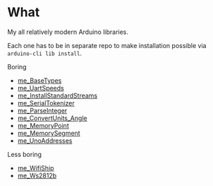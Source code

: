 # What

My all relatively modern Arduino libraries.

Each one has to be in separate repo to make installation possible
via `arduino-cli lib install`.

Boring
  * [me_BaseTypes][me_BaseTypes]
  * [me_UartSpeeds][me_UartSpeeds]
  * [me_InstallStandardStreams][me_InstallStandardStreams]
  * [me_SerialTokenizer][me_SerialTokenizer]
  * [me_ParseInteger][me_ParseInteger]
  * [me_ConvertUnits_Angle][me_ConvertUnits_Angle]
  * [me_MemoryPoint][me_MemoryPoint]
  * [me_MemorySegment][me_MemorySegment]
  * [me_UnoAddresses][me_UnoAddresses]

Less boring
  * [me_WifiShip][me_WifiShip]
  * [me_Ws2812b][me_Ws2812b]

[me_BaseTypes]: https://github.com/martin-eden/Embedded-me_BaseTypes
[me_UartSpeeds]: https://github.com/martin-eden/Embedded-me_UartSpeeds
[me_InstallStandardStreams]: https://github.com/martin-eden/Embedded-me_InstallStandardStreams
[me_SerialTokenizer]: https://github.com/martin-eden/Embedded-me_SerialTokenizer
[me_ParseInteger]: https://github.com/martin-eden/Embedded-me_ParseInteger
[me_ConvertUnits_Angle]: https://github.com/martin-eden/Embedded-me_ConvertUnits_Angle
[me_MemoryPoint]: https://github.com/martin-eden/Embedded-me_MemoryPoint
[me_MemorySegment]: https://github.com/martin-eden/Embedded-me_MemorySegment
[me_UnoAddresses]: https://github.com/martin-eden/Embedded-me_UnoAddresses

[me_WifiShip]: https://github.com/martin-eden/Embedded-me_WifiShip
[me_Ws2812b]: https://github.com/martin-eden/Embedded-me_Ws2812b
